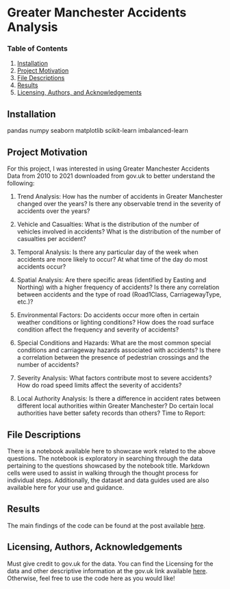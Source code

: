 # Greater Manchester Accidents Analysis

### Table of Contents

1. [Installation](#installation)
2. [Project Motivation](#motivation)
3. [File Descriptions](#files)
4. [Results](#results)
5. [Licensing, Authors, and Acknowledgements](#licensing)

## Installation <a name="installation"></a>
pandas
numpy
seaborn
matplotlib
scikit-learn
imbalanced-learn

## Project Motivation<a name="motivation"></a>

For this project, I was interested in using Greater Manchester Accidents Data from 2010 to 2021 downloaded from gov.uk to better understand the following:

1. Trend Analysis:
How has the number of accidents in Greater Manchester changed over the years?
Is there any observable trend in the severity of accidents over the years?

2. Vehicle and Casualties:
What is the distribution of the number of vehicles involved in accidents?
What is the distribution of the number of casualties per accident?

3. Temporal Analysis:
Is there any particular day of the week when accidents are more likely to occur?
At what time of the day do most accidents occur?

4. Spatial Analysis:
Are there specific areas (identified by Easting and Northing) with a higher frequency of accidents?
Is there any correlation between accidents and the type of road (Road1Class, CarriagewayType, etc.)?

5. Environmental Factors:
Do accidents occur more often in certain weather conditions or lighting conditions?
How does the road surface condition affect the frequency and severity of accidents?

6. Special Conditions and Hazards:
What are the most common special conditions and carriageway hazards associated with accidents?
Is there a correlation between the presence of pedestrian crossings and the number of accidents?

7. Severity Analysis:
What factors contribute most to severe accidents?
How do road speed limits affect the severity of accidents?

8. Local Authority Analysis:
Is there a difference in accident rates between different local authorities within Greater Manchester?
Do certain local authorities have better safety records than others?
Time to Report:

## File Descriptions <a name="files"></a>

There is a notebook available here to showcase work related to the above questions.  The notebook is exploratory in searching through the data pertaining to the questions showcased by the notebook title.  Markdown cells were used to assist in walking through the thought process for individual steps. Additionally, the dataset and data guides used are also available here for your use and guidance.  

## Results<a name="results"></a>

The main findings of the code can be found at the post available [here](https://medium.com/@m7mad.fhd2030/greater-manchester-road-accidents-analysis-2010-2021-2c742e7acfcc).

## Licensing, Authors, Acknowledgements<a name="licensing"></a>

Must give credit to gov.uk for the data.  You can find the Licensing for the data and other descriptive information at the gov.uk link available [here](https://www.data.gov.uk/dataset/25170a92-0736-4090-baea-bf6add82d118/gm-road-casualty-accidents-full-stats19-data).  Otherwise, feel free to use the code here as you would like! 
